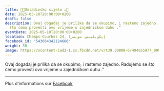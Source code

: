 ```yaml
---
title: 🍫🍪Omladinsko sijelo ☕️🍩
date: 2025-05-10T20:00:00+0200
draft: false
description: Ovaj događaj je prilika da se okupimo, i rastemo zajedno. Radujemo se
  što ćemo provesti ovo vrijeme u zajedničkom duhu .”
eventDate: 2025-05-10T20:00:00+0200
location: Champs-Courbes 24, ‏إيكوبلينس‏، ‏سويسرا‏
facebook_id: '543664342124666'
weight: 30
image: https://scontent-iad3-1.xx.fbcdn.net/v/t39.30808-6/494655977_999846225609310_4487878895912218163_n.jpg?_nc_cat=107&ccb=1-7&_nc_sid=9e60e4&_nc_ohc=nRFUIVmA5SYQ7kNvwHwYVV9&_nc_oc=AdnBmxnGXpiSuTq3l4NNeXDafFtlgde_PyOJmo09bJFCF5qaFFu9KLYItyKdNZ_5w94&_nc_zt=23&_nc_ht=scontent-iad3-1.xx&edm=ABTKTjYEAAAA&_nc_gid=zaLqXHAA4t2xXcsKx-gBDg&oh=00_AfXktUIny_8sA0x8lc5tSSE3RKkCAtjWkTOG5XQYCl91uQ&oe=689C8198
---
```


Ovaj događaj je prilika da se okupimo, i rastemo zajedno. Radujemo se što ćemo provesti ovo vrijeme u zajedničkom duhu .”

---

Plus d'informations sur [Facebook](https://facebook.com/events/543664342124666)